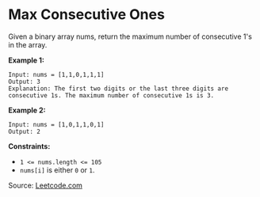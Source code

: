 # Max Consecutive Ones

Given a binary array nums, return the maximum number of consecutive 1's in the array.

**Example 1:**
```
Input: nums = [1,1,0,1,1,1]
Output: 3
Explanation: The first two digits or the last three digits are consecutive 1s. The maximum number of consecutive 1s is 3.
```

**Example 2:**
```
Input: nums = [1,0,1,1,0,1]
Output: 2
```


**Constraints:**


- `1 <= nums.length <= 105`
- `nums[i]` is either `0` or `1`.

Source: [Leetcode.com](https://leetcode.com/explore/learn/card/array-and-string/205/array-two-pointer-technique/1301/)

 
